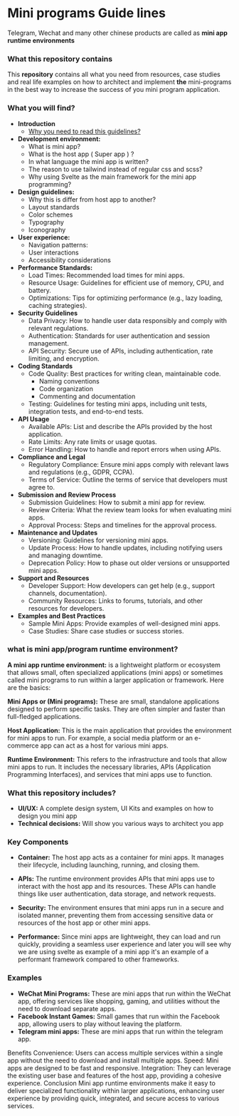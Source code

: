 # Mini programs Guide lines

Telegram, Wechat and many other chinese products are called as **mini app runtime environments**


### What this repository contains
This **repository** contains all what you need from resources, case studies and real life examples on how to architect and implement **the** mini-programs in the best way to increase the success of you mini program application.

### What you will find?
- **Introduction**
  - [Why you need to read this guidelines?](/0.introduction/0.why-to-read.md)
- **Development environment:**
  - What is mini app?
  - What is the host app ( Super app ) ?
  - In what language the mini app is written?
  - The reason to use tailwind instead of regular css and scss? 
  - Why using Svelte as the main framework for the mini app programming?
- **Design guidelines:**
  - Why this is differ from host app to another?
  - Layout standards
  - Color schemes
  - Typography
  - Iconography
- **User experience:** 
  - Navigation patterns:
  - User interactions
  - Accessibility considerations
- **Performance Standards:**
  - Load Times: Recommended load times for mini apps.
  - Resource Usage: Guidelines for efficient use of memory, CPU, and battery.
  - Optimizations: Tips for optimizing performance (e.g., lazy loading, caching strategies).
- **Security Guidelines**
  - Data Privacy: How to handle user data responsibly and comply with relevant regulations.
  - Authentication: Standards for user authentication and session management.
  - API Security: Secure use of APIs, including authentication, rate limiting, and encryption.
- **Coding Standards**
  - Code Quality: Best practices for writing clean, maintainable code.
    - Naming conventions
    - Code organization
    - Commenting and documentation
  - Testing: Guidelines for testing mini apps, including unit tests, integration tests, and end-to-end tests.
- **API Usage**
  - Available APIs: List and describe the APIs provided by the host application.
  - Rate Limits: Any rate limits or usage quotas.
  - Error Handling: How to handle and report errors when using APIs.
- **Compliance and Legal**
  - Regulatory Compliance: Ensure mini apps comply with relevant laws and regulations (e.g., GDPR, CCPA).
  - Terms of Service: Outline the terms of service that developers must agree to.
- **Submission and Review Process**
  - Submission Guidelines: How to submit a mini app for review.
  - Review Criteria: What the review team looks for when evaluating mini apps.
  - Approval Process: Steps and timelines for the approval process.
- **Maintenance and Updates**
  - Versioning: Guidelines for versioning mini apps.
  - Update Process: How to handle updates, including notifying users and managing downtime.
  - Deprecation Policy: How to phase out older versions or unsupported mini apps.
- **Support and Resources**
  - Developer Support: How developers can get help (e.g., support channels, documentation).
  - Community Resources: Links to forums, tutorials, and other resources for developers.
- **Examples and Best Practices**
  - Sample Mini Apps: Provide examples of well-designed mini apps.
  - Case Studies: Share case studies or success stories.


### what is  mini app/program runtime environment?
**A mini app runtime environment:** is a lightweight platform or ecosystem that allows small, often specialized applications (mini apps) or sometimes called mini programs to run within a larger application or framework. Here are the basics:

**Mini Apps or (Mini programs):** These are small, standalone applications designed to perform specific tasks. They are often simpler and faster than full-fledged applications.

**Host Application:** This is the main application that provides the environment for mini apps to run. For example, a social media platform or an e-commerce app can act as a host for various mini apps.

**Runtime Environment:** This refers to the infrastructure and tools that allow mini apps to run. It includes the necessary libraries, APIs (Application Programming Interfaces), and services that mini apps use to function.


### What this repository includes?
- **UI/UX:** A complete design system, UI Kits and examples on how to design you mini app
- **Technical decisions:** Will show you various ways to architect you app 

### Key Components
- **Container:** The host app acts as a container for mini apps. It manages their lifecycle, including launching, running, and closing them.

- **APIs:** The runtime environment provides APIs that mini apps use to interact with the host app and its resources. These APIs can handle things like user authentication, data storage, and network requests.

- **Security:** The environment ensures that mini apps run in a secure and isolated manner, preventing them from accessing sensitive data or resources of the host app or other mini apps.

- **Performance:** Since mini apps are lightweight, they can load and run quickly, providing a seamless user experience and later you will see why we are using svelte as example of a mini app it's an example of a performant framework compared to other frameworks.

### Examples
- **WeChat Mini Programs:** These are mini apps that run within the WeChat app, offering services like shopping, gaming, and utilities without the need to download separate apps.
- **Facebook Instant Games:** Small games that run within the Facebook app, allowing users to play without leaving the platform.
- **Telegram mini apps:** These are mini apps that run within the telegram app.
  
Benefits
Convenience: Users can access multiple services within a single app without the need to download and install multiple apps.
Speed: Mini apps are designed to be fast and responsive.
Integration: They can leverage the existing user base and features of the host app, providing a cohesive experience.
Conclusion
Mini app runtime environments make it easy to deliver specialized functionality within larger applications, enhancing user experience by providing quick, integrated, and secure access to various services.